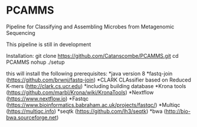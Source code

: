 # PCAMMS
Pipeline for Classifying and Assembling Microbes from Metagenomic Sequencing 

This pipeline is still in development


Installation:
git clone https://github.com/Catanscombe/PCAMMS.git
cd PCAMMS
nohup ./setup

this will install the following prerequisites:
*java version 8 
*fastq-join (https://github.com/brwnj/fastq-join)
*CLARK CLAssifier based on Reduced K-mers (http://clark.cs.ucr.edu) 
	*including building database
*Krona tools (https://github.com/marbl/Krona/wiki/KronaTools)
*Nextflow (https://www.nextflow.io)
*Fastqc (https://www.bioinformatics.babraham.ac.uk/projects/fastqc/)
*Multiqc (https://multiqc.info)
*seqtk (https://github.com/lh3/seqtk)
*bwa (http://bio-bwa.sourceforge.net)
